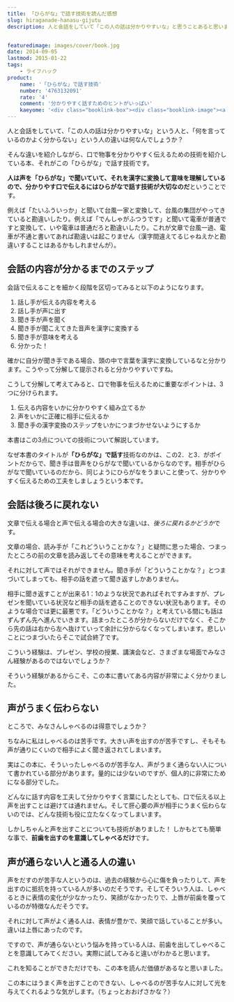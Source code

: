 ```yaml
---
title: 「ひらがな」で話す技術を読んだ感想
slug: hiraganade-hanasu-gijutu
description: 人と会話をしていて「この人の話は分かりやすいな」と思うことあると思います。分かりやすい文章と、分かりやすい言葉はまた違います。口で物事を伝える機会が多い人、例えばプレゼンを頻繁に行う人は読んでみるといい本かもしれません。


featuredimage: images/cover/book.jpg
date: 2014-09-05
lastmod: 2015-01-22
tags: 
    - ライフハック
product:
    name: '「ひらがな」で話す技術'
    number: '4763132091'
    rate: '4'
    comment: '分かりやすく話すためのヒントがいっぱい'
    kaeyome: '<div class="booklink-box"><div class="booklink-image"><a href="http://www.amazon.co.jp/exec/obidos/asin/4763132091/illusionspace-22/" rel="nofollow" target="_blank"><img src="https://ecx.images-amazon.com/images/I/410GY1d3%2BTL._SL160_.jpg" style="border: none;" /></a></div><div class="booklink-info"><div class="booklink-name"><a href="http://www.amazon.co.jp/exec/obidos/asin/4763132091/illusionspace-22/" rel="nofollow" target="_blank">「ひらがな」で話す技術</a><div class="booklink-powered-date">posted with <a href="http://yomereba.com" rel="nofollow" target="_blank">ヨメレバ</a></div></div><div class="booklink-detail">西任暁子 サンマーク出版 2012-04-17    </div><div class="booklink-link2"><div class="shoplinkamazon"><a href="http://www.amazon.co.jp/exec/obidos/asin/4763132091/illusionspace-22/" rel="nofollow" target="_blank" title="アマゾン" >Amazonで購入</a></div><div class="shoplinkrakuten"><a href="http://hb.afl.rakuten.co.jp/hgc/11acbc01.369b1bf6.11acbc02.cabf9fe9/?pc=http%3A%2F%2Fbooks.rakuten.co.jp%2Frb%2F11657679%2F%3Fscid%3Daf_ich_link_urltxt%26m%3Dhttp%3A%2F%2Fm.rakuten.co.jp%2Fev%2Fbook%2F" rel="nofollow" target="_blank" title="楽天ブックス" >楽天ブックスで購入</a></div>                  	  	  	  	</div></div><div class="booklink-footer"></div></div>'
---
```


人と会話をしていて、「この人の話は分かりやすいな」という人と、「何を言っているのかよく分からない」という人の違いは何なんでしょうか？

そんな違いを紹介しながら、口で物事を分かりやすく伝えるための技術を紹介している本、それがこの「ひらがな」で話す技術です。

<strong>人は声を「ひらがな」で聞いていて、それを漢字に変換して意味を理解しているので、分かりやす口で伝えるにはひらがなで話す技術が大切なのだ</strong>ということです。

例えば「たいふういっか」と聞いて台風一家と変換して、台風の集団がやってきていると勘違いしたり。例えば「でんしゃがふつうです」と聞いて電車が普通ですと変換して、いや電車は普通だろと勘違いしたり。これが文章で台風一過、電車が不通と書いてあれば勘違いは起こりません（漢字間違えてるじゃねえかと勘違いすることはあるかもしれませんが）。


## 会話の内容が分かるまでのステップ


会話で伝えることを細かく段階を区切ってみると以下のようになります。

<ol>
<li>話し手が伝える内容を考える</li>
<li>話し手が声に出す</li>
<li>聞き手が声を聞く</li>
<li>聞き手が聞こえてきた音声を漢字に変換する</li>
<li>聞き手が意味を考える</li>
<li>分かった！</li>
</ol>
確かに自分が聞き手である場合、頭の中で言葉を漢字に変換しているなと分かります。こうやって分解して提示されると分かりやすいですね。

こうして分解して考えてみると、口で物事を伝えるために重要なポイントは、3つに分けられます。

<ol>
<li>伝える内容をいかに分かりやすく組み立てるか</li>
<li>声をいかに正確に相手に伝えるか</li>
<li>聞き手の漢字変換のステップをいかにつまづかせないようにするか</li>
</ol>
本書はこの3点についての技術について解説しています。

なぜ本書のタイトルが<strong>「ひらがな」で話す</strong>技術なのかは、この2．と3．がポイントだからで、聞き手は音声をひらがなで聞いているからなのです。相手がひらがなで聞いているのだから、同じようにひらがなをうまいこと使って、分かりやすく伝えるための工夫をしましょうという本です。


## 会話は後ろに戻れない


文章で伝える場合と声で伝える場合の大きな違いは、<em>後ろに戻れるかどうか</em>です。

文章の場合、読み手が「これどういうことかな？」と疑問に思った場合、つまったところの前の文章を読み返してその意味を考えることができます。

それに対して声ではそれができません。聞き手が「どういうことかな？」とつまづいてしまっても、相手の話を遮って聞き返すしかありません。

相手に聞き返すことが出来る1：1のような状況であればそれですみますが、プレゼンを聞いている状況など相手の話を遮ることのできない状況もあります。そのような場合では更に最悪です。「どういうことかな？」と考えている間にも話はずんずん先へ進んでいきます。詰まったところが分からないだけでなく、そこから先の話は右から左へ抜けていって余計に分からなくなってしまいます。悲しいことにつまづいたらそこで試合終了です。

こういう経験は、プレゼン、学校の授業、講演会など、さまざまな場面でみなさん経験があるのではないでしょうか？

そういう経験があるからこそ、この本に書いてある内容が非常によく分かりました。


## 声がうまく伝わらない


ところで、みなさんしゃべるのは得意でしょうか？

ちなみに私はしゃべるのは苦手です。大きい声を出すのが苦手ですし、そもそも声が通りにくいので相手によく聞き返されてしまいます。

実はこの本に、そういったしゃべるのが苦手な人、声がうまく通らない人について書かれている部分があります。量的には少ないのですが、個人的に非常にためになる部分でした。

どんなに話す内容を工夫して分かりやすく言葉にしたとしても、口で伝える以上声を出すことは避けては通れません。そして肝心要の声が相手にうまく伝わらないのでは、どんな技術も役に立たなくなってしまいます。

しかしちゃんと声を出すことについても技術がありました！ しかもとても簡単な事で、<strong>前歯を出すのを意識してしゃべるだけ</strong>です。


## 声が通らない人と通る人の違い


声をだすのが苦手な人というのは、過去の経験から心に傷を負ったりして、声を出すのに抵抗を持っている人が多いのだそうです。そしてそういう人は、しゃべるときに表情の変化が少なかったり、笑顔がなかったりで、上唇が前歯を覆っているのが特徴なんだそうです。

それに対して声がよく通る人は、表情が豊かで、笑顔で話していることが多い。違いは上唇にあったのです。

ですので、声が通らないという悩みを持っている人は、前歯を出してしゃべることを意識してみてください。実際に試してみると違いがわかると思います。

これを知ることができただけでも、この本を読んだ価値があるなと思いました。

この本にはうまく声を出すことのできない、しゃべるのが苦手な人に対して光を与えてくれるような気がします。（ちょっとおおげさかな？）


  